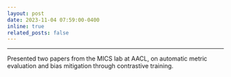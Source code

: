 ```yaml
---
layout: post
date: 2023-11-04 07:59:00-0400
inline: true
related_posts: false
---
```


***
Presented two papers from the MICS lab at AACL, on automatic metric evaluation and bias mitigation through contrastive training.